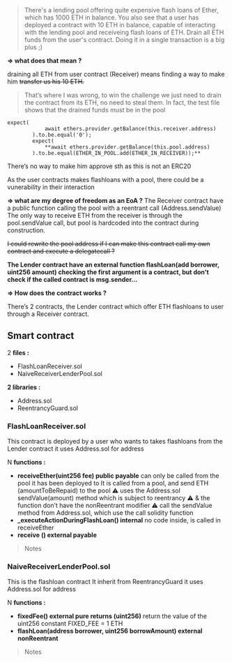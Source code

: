 > There's a lending pool offering quite expensive flash loans of Ether, which has 1000 ETH in balance.
You also see that a user has deployed a contract with 10 ETH in balance, capable of interacting with the lending pool and receiveing flash loans of ETH.
Drain all ETH funds from the user's contract. Doing it in a single transaction is a big plus ;)
> 

**⇒ what does that mean ?** 

draining all ETH from user contract (Receiver) means finding a way to make him ~~transfer us his 10 ETH.~~

> That’s where I was wrong, to win the challenge we just need to drain the contract from its ETH, no need to steal them. In fact, the test file shows that the drained funds must be in the pool
> 

```solidity
expect(
            await ethers.provider.getBalance(this.receiver.address)
        ).to.be.equal('0');
        expect(
            **await ethers.provider.getBalance(this.pool.address)
        ).to.be.equal(ETHER_IN_POOL.add(ETHER_IN_RECEIVER));**
```

There’s no way to make him approve sth as this is not an ERC20

As the user contracts makes flashloans with a pool, there could be a vunerability in their interaction

**⇒ what are my degree of freedom as an EoA ?**
The Receiver contract have a public function calling the pool with a reentrant call (Address.sendValue)
The only way to receive ETH from the receiver is through the pool.sendValue call, but pool is hardcoded into the contract during construction.

~~I could rewrite the pool address if I can make this contract call my own contract and execute a delegatecall ?~~

**The Lender contract have an external function flashLoan(add borrower, uint256 amount) checking the first argument is a contract, but don’t check if the called contract is msg.sender…** 

**⇒  How does the contract works ?**

There’s 2 contracts, the Lender contract which offer ETH flashloans to user through a Receiver contract. 

## Smart contract

2 **files :**

- FlashLoanReceiver.sol
- NaiveReceiverLenderPool.sol

**2 libraries :**

- Address.sol
- ReentrancyGuard.sol

### FlashLoanReceiver.sol

This contract is deployed by a user who wants to takes flashloans from the Lender contract
it uses Address.sol for address

N **functions :**

- **receiveEther(uint256 fee) public payable**
can only be called from the pool it has been deployed to
It is called from a pool, and send ETH (amountToBeRepaid) to the pool
⚠ uses the Address.sol sendValue(amount) method which is subject to reentrancy
⚠ & the function don’t have the nonReentrant modifier
⚠ call the sendValue method from Address.sol, which use the call solidity function
- **_executeActionDuringFlashLoan() internal**
no code inside, is called in receiveEther
- **receive () external payable**

> Notes
> 

### NaiveReceiverLenderPool.sol

This is the flashloan contract
It inherit from ReentrancyGuard 
it uses Address.sol for address

N **functions :**

- **fixedFee() external pure returns (uint256)**
return the value of the uint256 constant FIXED_FEE = 1 ETH
- **flashLoan(address borrower, uint256 borrowAmount) external nonReentrant**

> Notes
>